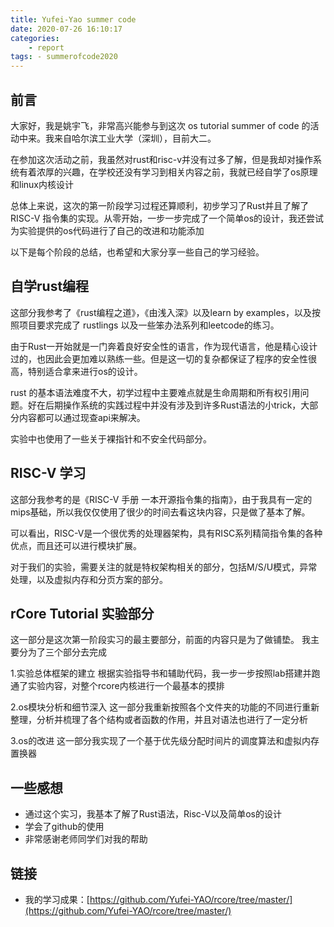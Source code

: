 ```yaml
---
title: Yufei-Yao summer code
date: 2020-07-26 16:10:17
categories:
    - report
tags: - summerofcode2020
---
```

## 前言

大家好，我是姚宇飞，非常高兴能参与到这次 os tutorial summer of code 的活动中来。我来自哈尔滨工业大学（深圳），目前大二。

在参加这次活动之前，我虽然对rust和risc-v并没有过多了解，但是我却对操作系统有着浓厚的兴趣，在学校还没有学习到相关内容之前，我就已经自学了os原理和linux内核设计

总体上来说，这次的第一阶段学习过程还算顺利，初步学习了Rust并且了解了 RISC-V 指令集的实现。从零开始，一步一步完成了一个简单os的设计，我还尝试为实验提供的os代码进行了自己的改进和功能添加

以下是每个阶段的总结，也希望和大家分享一些自己的学习经验。

## 自学rust编程

这部分我参考了《rust编程之道》，《由浅入深》以及learn by examples，以及按照项目要求完成了 rustlings 以及一些笨办法系列和leetcode的练习。

由于Rust一开始就是一门奔着良好安全性的语言，作为现代语言，他是精心设计过的，也因此会更加难以熟练一些。但是这一切的复杂都保证了程序的安全性很高，特别适合拿来进行os的设计。

rust 的基本语法难度不大，初学过程中主要难点就是生命周期和所有权引用问题。好在后期操作系统的实践过程中并没有涉及到许多Rust语法的小trick，大部分内容都可以通过现查api来解决。

实验中也使用了一些关于裸指针和不安全代码部分。


## RISC-V 学习

这部分我参考的是《RISC-V 手册 一本开源指令集的指南》，由于我具有一定的mips基础，所以我仅仅使用了很少的时间去看这块内容，只是做了基本了解。

可以看出，RISC-V是一个很优秀的处理器架构，具有RISC系列精简指令集的各种优点，而且还可以进行模块扩展。

对于我们的实验，需要关注的就是特权架构相关的部分，包括M/S/U模式，异常处理，以及虚拟内存和分页方案的部分。

## rCore Tutorial 实验部分

这一部分是这次第一阶段实习的最主要部分，前面的内容只是为了做铺垫。
我主要分为了三个部分去完成

1.实验总体框架的建立
根据实验指导书和辅助代码，我一步一步按照lab搭建并跑通了实验内容，对整个rcore内核进行一个最基本的摸排

2.os模块分析和细节深入
这一部分我重新按照各个文件夹的功能的不同进行重新整理，分析并梳理了各个结构或者函数的作用，并且对语法也进行了一定分析

3.os的改进
这一部分我实现了一个基于优先级分配时间片的调度算法和虚拟内存置换器


## 一些感想

- 通过这个实习，我基本了解了Rust语法，Risc-V以及简单os的设计
- 学会了github的使用
- 非常感谢老师同学们对我的帮助

## 链接

- 我的学习成果：[https://github.com/Yufei-YAO/rcore/tree/master/](https://github.com/Yufei-YAO/rcore/tree/master/)